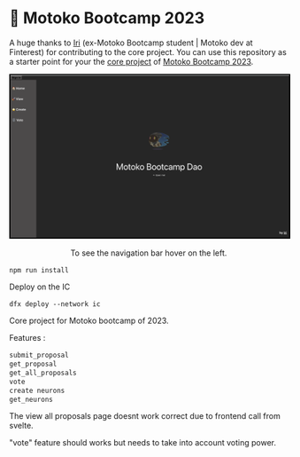 # 👻 Motoko Bootcamp 2023 

A huge thanks to [Iri](https://twitter.com/iriasviel) (ex-Motoko Bootcamp student | Motoko dev at Finterest) for contributing to the core project. 
You can use this repository as a starter point for your the [core project](https://github.com/motoko-bootcamp/motokobootcamp-2023) of [Motoko Bootcamp 2023](https://github.com/motoko-bootcamp/motokobootcamp-2023).

<p align="center"> <img src="./home.png" width="600px" style="border: 2px solid black;"> </p>
<p align="center">To see the navigation bar hover on the left.</p>

```
npm run install
```
Deploy on the IC 
```
dfx deploy --network ic
```

Core project for Motoko bootcamp of 2023.

Features :  
	
	submit_proposal
	get_proposal
	get_all_proposals
	vote
  	create neurons
  	get_neurons
	
	
The view all proposals page doesnt work correct due to frontend call from svelte.

"vote" feature should works but needs to take into account voting power. 

